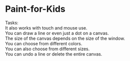 # Paint-for-Kids

Tasks: <br>
It also works with touch and mouse use.  <br>
You can draw a line or even just a dot on a canvas. <br>
The size of the canvas depends on the size of the window. <br>
You can choose from different colors. <br>
You can also choose from different sizes. <br>
You can undo a line or delete the entire canvas. <br>
